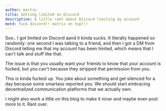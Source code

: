 ```yaml
---
author: martin
title: Getting limited on Discord
description: A little rant about Discord limiting my account
motd: fuck discord!! matrix on top!!!
---
```

Soo.. I got limited on Discord aand it kinda sucks. It literally happened so randomly: one second I was talking to a friend, and then I got a DM from Discord telling me that my account has been limited, which means that I can't talk and stuff like that.

The issue is that you usually want your friends to know that your account is fucked, but you can't because they stripped that permission from you.

This is kinda fucked up. You joke about something and get silenced for a day because some smartass reported you. We should start embracing decentralized communication platforms that we actually own.

I might also work a little on this blog to make it nicer and maybe even post more to it. Rant over.